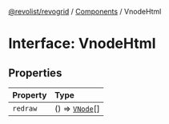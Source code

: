 [@revolist/revogrid](README.md) / [Components](Namespace.Components.md) / VnodeHtml

# Interface: VnodeHtml

## Properties

| Property | Type |
| :------ | :------ |
| `redraw` | () => [`VNode`](Interface.VNode.md)[] |
